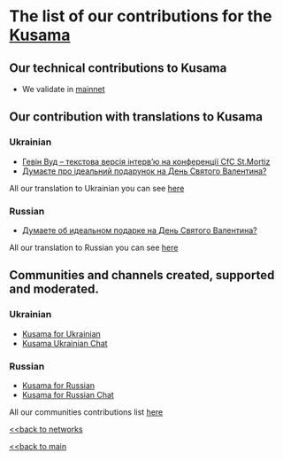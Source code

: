 # The list of our contributions for the [Kusama](https://kusama.network/)

## Our technical contributions to Kusama

- We validate in [mainnet](https://kusama.polkastats.io/validator/HbnDhMBcrVe9jFgHQT96LKvuEQgxArFm9dkdvxE2kSaqroS)

## Our contribution with translations to Kusama
### Ukrainian
- [Гевін Вуд – текстова версія інтерв’ю на конференції CfC St.Mortiz](https://ua.nq4.net/2wWjhxMj_iv)
- [Думаєте про ідеальний подарунок на День Святого Валентина?](https://ua.nq4.net/Ur2Cqce29p8)

All our translation to Ukrainian you can see [here](https://github.com/nq4-net/entrance/blob/main/languages/ukrainian.md)

### Russian
- [Думаете об идеальном подарке на День Святого Валентина?](https://ru.nq4.net/vRnA4V3cL7G)

All our translation to Russian you can see [here](https://github.com/nq4-net/entrance/blob/main/languages/russian.md)

## Communities and channels created, supported and moderated.
### Ukrainian
- [Kusama for Ukrainian](https://t.me/KusamaUkraine)
- [Kusama Ukrainian Chat](https://t.me/KusamaUkraineChat)
### Russian
- [Kusama for Russian](https://t.me/KusamaRussian)
- [Kusama for Russian Chat](https://t.me/KusamaRussianChat)

All our communities contributions list [here](https://github.com/nq4-net/entrance/blob/main/communities.md)


[<<back to networks](https://github.com/nq4-net/entrance/tree/main/networks)

[<<back to main](https://github.com/nq4-net/entrance)